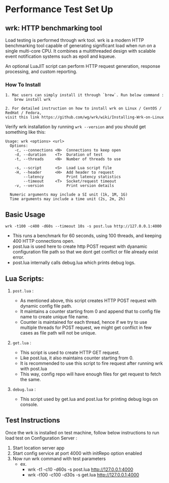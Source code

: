 # Performance Test Set Up

## wrk: HTTP benchmarking tool
Load testing is performed through wrk tool. wrk is a modern HTTP benchmarking tool capable of generating significant load when run on a single multi-core CPU. It combines a multithreaded design with scalable event notification systems such as epoll and kqueue.

An optional LuaJIT script can perform HTTP request generation, response processing, and custom reporting.

### How To Install
    1. Mac users can simply install it through `brew`. Run below command :
        brew install wrk
    
    2. For detailed instruction on how to install wrk on Linux / CentOS / RedHat / Fedora, 
    visit this link https://github.com/wg/wrk/wiki/Installing-Wrk-on-Linux

Verify wrk installation by running `wrk --version` and you should get something like this:
    
    
    Usage: wrk <options> <url>
      Options:
        -c, --connections <N>  Connections to keep open
        -d, --duration    <T>  Duration of test
        -t, --threads     <N>  Number of threads to use
    
        -s, --script      <S>  Load Lua script file
        -H, --header      <H>  Add header to request
            --latency          Print latency statistics
            --timeout     <T>  Socket/request timeout
        -v, --version          Print version details
    
      Numeric arguments may include a SI unit (1k, 1M, 1G)
      Time arguments may include a time unit (2s, 2m, 2h)

## Basic Usage
    wrk -t100 -c400 -d60s --timeout 10s -s post.lua http://127.0.0.1:4000
- This runs a benchmark for 60 seconds, using 100 threads, and keeping 400 HTTP connections open.
- post.lua is used here to create http POST request with dyanamic configuration file path so that we dont get conflict or file already exist error.
- post.lua internally calls debug.lua which prints debug logs.

## Lua Scripts:
1. `post.lua` : 
    - As mentioned above, this script creates HTTP POST request with dynamic config file path.
    - It maintains a counter starting from 0 and append that to config file name to create unique file name.
    - Counter is maintained for each thread, hence if we try to use multiple threads for POST request, we might get conflict in few cases as file path will not be unique.

2. `get.lua` :
    - This script is used to create HTTP GET request.
    - Like post.lua, it also maintains counter starting from 0.
    - It is recommended to use this script to fire request after running wrk with post.lua
    - This way, config repo will have enough files for get request to fetch the same.

3. `debug.lua` :
    - This script used by get.lua and post.lua for printing debug logs on console.

## Test Instructions
Once the wrk is installed on test machine, follow below instructions to run load test on Configuration Server :
1. Start location server app
2. Start config service at port 4000 with initRepo option enabled
3. Now run wrk command with test parameters
    - ex. 
        - wrk -t1 -c10 -d60s -s post.lua http://127.0.0.1:4000
        - wrk -t100 -c100 -d30s -s get.lua http://127.0.0.1:4000
